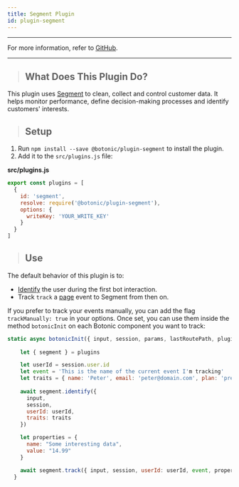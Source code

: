 ```yaml
---
title: Segment Plugin
id: plugin-segment
---
```


---

For more information, refer to [<u>GitHub</u>](https://github.com/hubtype/botonic/tree/master/packages/botonic-plugin-segment).

---

>## What Does This Plugin Do?

This plugin uses [Segment](https://segment.com/) to clean, collect and control customer data. It helps monitor performance, define decision-making processes and identify customers' interests. 

>## Setup

1. Run `npm install --save @botonic/plugin-segment` to install the plugin.
2. Add it to the `src/plugins.js` file:

**src/plugins.js**

```javascript
export const plugins = [
  {
    id: 'segment',
    resolve: require('@botonic/plugin-segment'),
    options: {
      writeKey: 'YOUR_WRITE_KEY'
    }
  }
]
```

>## Use

The default behavior of this plugin is to:

- [Identify](https://segment.com/docs/spec/identify/) the user during the first bot interaction. 
- Track `track` a [page](https://segment.com/docs/spec/page/) event to Segment from then on.

If you prefer to track your events manually, you can add the flag `trackManually: true` in your options. Once set, you can use them inside the method `botonicInit` on each Botonic component you want to track:  

```javascript
static async botonicInit({ input, session, params, lastRoutePath, plugins }) {
    
    let { segment } = plugins

    let userId = session.user.id
    let event = 'This is the name of the current event I'm tracking'
    let traits = { name: 'Peter', email: 'peter@domain.com', plan: 'premium' }
    
    await segment.identify({
      input,
      session,
      userId: userId,
      traits: traits
    })

    let properties = {
      name: "Some interesting data", 
      value: "14.99"
    }

    await segment.track({ input, session, userId: userId, event, properties })
  }
```